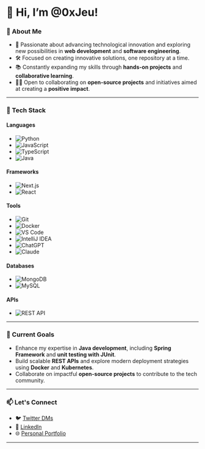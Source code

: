 # 👋 Hi, I’m @0xJeu!

### 🚀 About Me
- 👀 Passionate about advancing technological innovation and exploring new possibilities in **web development** and **software engineering**.
- 🛠️ Focused on creating innovative solutions, one repository at a time.
- 📚 Constantly expanding my skills through **hands-on projects** and **collaborative learning**.
- 🤝🏾 Open to collaborating on **open-source projects** and initiatives aimed at creating a **positive impact**.

---

### 🔧 Tech Stack
#### **Languages**
- ![Python](https://img.shields.io/badge/-Python-3776AB?style=flat&logo=python&logoColor=white)
- ![JavaScript](https://img.shields.io/badge/-JavaScript-F7DF1E?style=flat&logo=javascript&logoColor=black)
- ![TypeScript](https://img.shields.io/badge/-TypeScript-3178C6?style=flat&logo=typescript&logoColor=white)
- ![Java](https://img.shields.io/badge/-Java-007396?style=flat&logo=java&logoColor=white)

#### **Frameworks**
- ![Next.js](https://img.shields.io/badge/-Next.js-000000?style=flat&logo=next.js&logoColor=white)
- ![React](https://img.shields.io/badge/-React-61DAFB?style=flat&logo=react&logoColor=black)

#### **Tools**
- ![Git](https://img.shields.io/badge/-Git-F05032?style=flat&logo=git&logoColor=white)
- ![Docker](https://img.shields.io/badge/-Docker-2496ED?style=flat&logo=docker&logoColor=white)
- ![VS Code](https://img.shields.io/badge/-VS%20Code-007ACC?style=flat&logo=visual-studio-code&logoColor=white)
- ![IntelliJ IDEA](https://img.shields.io/badge/-IntelliJ%20IDEA-000000?style=flat&logo=intellij-idea&logoColor=white)
- ![ChatGPT](https://img.shields.io/badge/ChatGPT-34A853?style=flat&logo=openai&logoColor=white)
- ![Claude](https://img.shields.io/badge/Claude-FFB900?style=flat&logo=anthropic&logoColor=white)


#### **Databases**
- ![MongoDB](https://img.shields.io/badge/-MongoDB-47A248?style=flat&logo=mongodb&logoColor=white)
- ![MySQL](https://img.shields.io/badge/-MySQL-4479A1?style=flat&logo=mysql&logoColor=white)

#### **APIs**
- ![REST API](https://img.shields.io/badge/-REST%20API-0052CC?style=flat&logo=api&logoColor=white)

---
<!---
### 📊 GitHub Stats
![GitHub Stats](https://github-readme-stats.vercel.app/api?username=0xJeu&show_icons=true&theme=radical)

![Top Languages](https://github-readme-stats.vercel.app/api/top-langs/?username=0xJeu&layout=compact&theme=radical)

---
---->

### 🌱 Current Goals
- Enhance my expertise in **Java development**, including **Spring Framework** and **unit testing with JUnit**.
- Build scalable **REST APIs** and explore modern deployment strategies using **Docker** and **Kubernetes**.
- Collaborate on impactful **open-source projects** to contribute to the tech community.

---

### 📫 Let's Connect
- 🐦 [Twitter DMs](https://twitter.com/messages/compose?recipient_id=YOUR_TWITTER_ID)
- 💼 [LinkedIn](https://www.linkedin.com/in/YOUR_LINKEDIN)
- 🌐 [Personal Portfolio](https://portfolio-ts-virid.vercel.app/)

---

<!---
0xJeu/0xJeu is a ✨ special ✨ repository because its `README.md` (this file) appears on your GitHub profile.
You can click the Preview link to take a look at your changes.
--->
